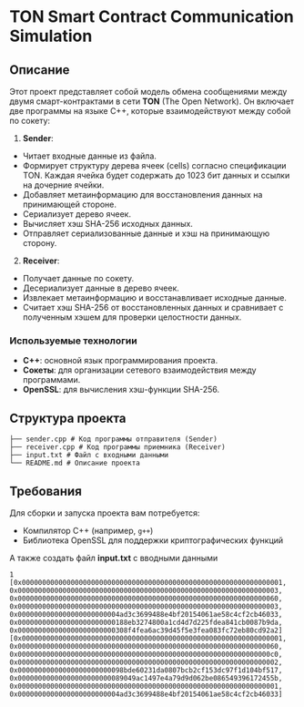 # TON Smart Contract Communication Simulation

## Описание

Этот проект представляет собой модель обмена сообщениями между двумя смарт-контрактами в сети **TON** (The Open Network). Он включает две программы на языке C++, которые взаимодействуют между собой по сокету:

1. **Sender**: 
- Читает входные данные из файла.
- Формирует структуру дерева ячеек (cells) согласно спецификации TON. Каждая ячейка будет содержать до 1023 бит данных и ссылки на дочерние ячейки.
- Добавляет метаинформацию для восстановления данных на принимающей стороне.
- Сериализует дерево ячеек.
- Вычисляет хэш SHA-256 исходных данных.
- Отправляет сериализованные данные и хэш на принимающую сторону.
2. **Receiver**: 
- Получает данные по сокету.
- Десериализует данные в дерево ячеек.
- Извлекает метаинформацию и восстанавливает исходные данные.
- Считает хэш SHA-256 от восстановленных данных и сравнивает с полученным хэшем для проверки целостности данных.

### Используемые технологии

- **C++**: основной язык программирования проекта.
- **Сокеты**: для организации сетевого взаимодействия между программами.
- **OpenSSL**: для вычисления хэш-функции SHA-256.

## Структура проекта
```
├── sender.cpp # Код программы отправителя (Sender) 
├── receiver.cpp # Код программы приемника (Receiver) 
├── input.txt # Файл с входными данными 
└── README.md # Описание проекта
```

## Требования

Для сборки и запуска проекта вам потребуется:

- Компилятор C++ (например, `g++`)
- Библиотека OpenSSL для поддержки криптографических функций


А также создать файл **input.txt** с вводными данными

```
1
[0x0000000000000000000000000000000000000000000000000000000000000001,
0x0000000000000000000000000000000000000000000000000000000000000003,
0x0000000000000000000000000000000000000000000000000000000000000060,
0x0000000000000000000000000000000000000000000000000000000000000003,
0x0000000000000000000000004ad3c3699488e4bf20154061ae58c4cf2cb46033,
0x000000000000000000000000188eb3274800a1cd4d7d225fdea841cb0087b9da,
0x000000000000000000000000308f4fea6ac39d45f5e3fea083fc72eb80cd92a2]
[0x0000000000000000000000000000000000000000000000000000000000000001,
0x0000000000000000000000000000000000000000000000000000000000000060,
0x00000000000000000000000000000000000000000000000000000000000000c0,
0x0000000000000000000000000000000000000000000000000000000000000002,
0x00000000000000000000000098bde60231da0807bcb2cf153dc97f1d104bf517,
0x00000000000000000000000089049ac1497e4a79d9d062be086549396172455b,
0x0000000000000000000000000000000000000000000000000000000000000001,
0x0000000000000000000000004ad3c3699488e4bf20154061ae58c4cf2cb46033]
```
